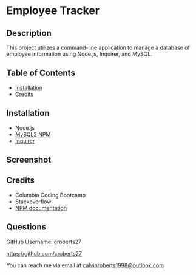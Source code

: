 # Employee Tracker

## Description 

This project utilizes a command-line application to manage a database of employee information using Node.js, Inquirer, and MySQL.

## Table of Contents
  
- [Installation](#installation)
- [Credits](#credits)

## Installation

- Node.js
- [MySQL2 NPM](https://www.npmjs.com/package/mysql2)
- [Inquirer](https://www.npmjs.com/package/inquirer/v/8.2.4)

## Screenshot

## Credits
- Columbia Coding Bootcamp
- Stackoverflow
- [NPM documentation](https://www.npmjs.com/package/mysql2)

## Questions

GitHub Username: croberts27

https://github.com/croberts27

You can reach me via email at calvinroberts1998@outlook.com